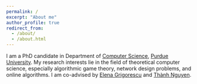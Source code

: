 ```yaml
---
permalink: /
excerpt: "About me"
author_profile: true
redirect_from: 
  - /about/
  - /about.html
---
```


I am a PhD candidate in Department of [Computer Science](https://www.cs.purdue.edu/), [Purdue University](https://www.purdue.edu/). My research interests lie in the field of theoretical computer science, especially algorithmic game theory, network design problems, and online algorithms. I am co-advised by [Elena Grigorescu](https://www.cs.purdue.edu/homes/egrigore/) and [Thành Nguyen](https://web.ics.purdue.edu/~nguye161/).
